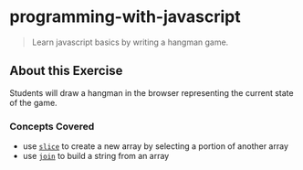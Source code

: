 # programming-with-javascript
> Learn javascript basics by writing a hangman game.

## About this Exercise
Students will draw a hangman in the browser representing the current state of the game.

### Concepts Covered
- use [`slice`](https://developer.mozilla.org/en-US/docs/Web/JavaScript/Reference/Global_Objects/Array/slice) to create a new array by selecting a portion of another array
- use [`join`](https://developer.mozilla.org/en-US/docs/Web/JavaScript/Reference/Global_Objects/Array/join) to build a string from an array